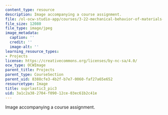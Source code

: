 ```yaml
---
content_type: resource
description: Image accompanying a course assignment.
file: /ol-ocw-studio-app/courses/3-22-mechanical-behavior-of-materials-spring-2008/3a1c2a382704f09012ce03ec61b2c41e_suprlastic3_pic3.jpg
file_size: 12080
file_type: image/jpeg
image_metadata:
  caption: ''
  credit: ''
  image-alt: ''
learning_resource_types:
- Projects
license: https://creativecommons.org/licenses/by-nc-sa/4.0/
ocw_type: OCWImage
parent_title: Projects
parent_type: CourseSection
parent_uid: 8388cfe3-4b2f-b7e7-0060-faf27a65e652
resourcetype: Image
title: suprlastic3_pic3
uid: 3a1c2a38-2704-f090-12ce-03ec61b2c41e
---
```

Image accompanying a course assignment.